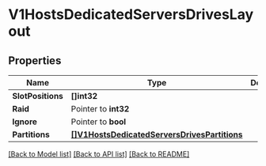 # V1HostsDedicatedServersDrivesLayout

## Properties

Name | Type | Description | Notes
------------ | ------------- | ------------- | -------------
**SlotPositions** | **[]int32** |  | 
**Raid** | Pointer to **int32** |  | [optional] 
**Ignore** | Pointer to **bool** |  | [optional] 
**Partitions** | [**[]V1HostsDedicatedServersDrivesPartitions**](_v1_hosts_dedicated_servers_drives_partitions.md) |  | [optional] 

[[Back to Model list]](../README.md#documentation-for-models) [[Back to API list]](../README.md#documentation-for-api-endpoints) [[Back to README]](../README.md)


